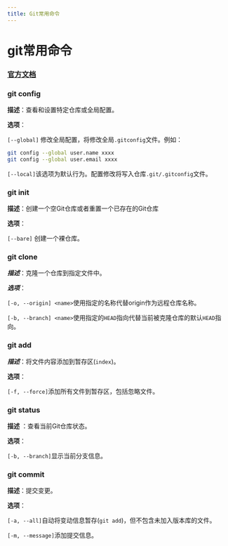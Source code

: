 ```yaml
---
title: Git常用命令
---
```


# git常用命令

###  [官方文档](https://git-scm.com/docs)

### git config

**描述**：查看和设置特定仓库或全局配置。

**选项**：

```[--global]``` 修改全局配置，将修改全局```.gitconfig```文件。例如：

```bash
git config --global user.name xxxx
git config --global user.email xxxx
```

```[--local]```该选项为默认行为。配置修改将写入仓库```.git/.gitconfig```文件。

### git init

**描述**：创建一个空Git仓库或者重置一个已存在的Git仓库

**选项**：

```[--bare]``` 创建一个裸仓库。

### git clone

***描述***：克隆一个仓库到指定文件中。

***选项***：

```[-o, --origin] <name>```使用指定的名称代替origin作为远程仓库名称。

```[-b, --branch] <name>```使用指定的```HEAD```指向代替当前被克隆仓库的默认```HEAD```指向。

### git add

***描述***：将文件内容添加到暂存区(```index```)。

**选项**：

```[-f, --force]```添加所有文件到暂存区，包括忽略文件。

### git status

**描述** ：查看当前Git仓库状态。

**选项**：

```[-b, --branch]```显示当前分支信息。

### git commit

**描述**：提交变更。

**选项**：

```[-a, --all]```自动将变动信息暂存(```git add```)，但不包含未加入版本库的文件。

```[-m, --message]```添加提交信息。



